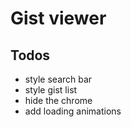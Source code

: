 # Gist viewer

## Todos
- style search bar
- style gist list
- hide the chrome
- add loading animations
